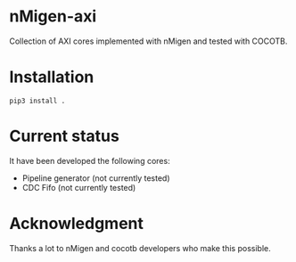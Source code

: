 # nMigen-axi

Collection of AXI cores implemented with nMigen and tested with COCOTB.

# Installation

```console
pip3 install .
```

# Current status

It have been developed the following cores:
* Pipeline generator (not currently tested)
* CDC Fifo (not currently tested)

# Acknowledgment

Thanks a lot to nMigen and cocotb developers who make this possible.

